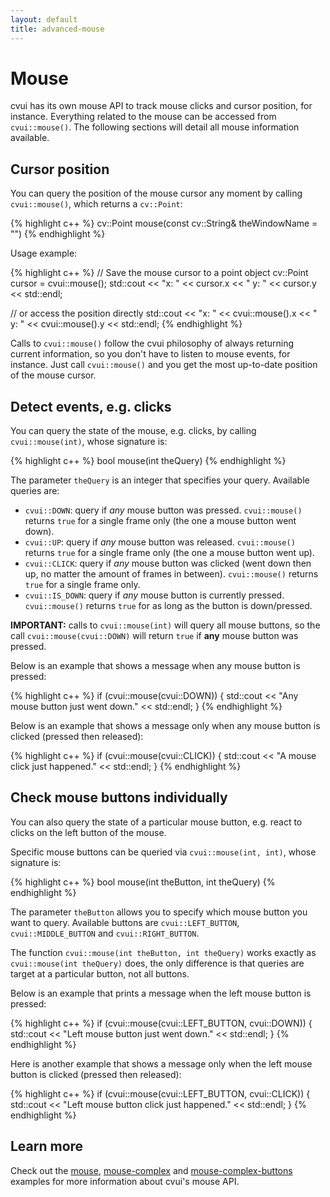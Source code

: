 ```yaml
---
layout: default
title: advanced-mouse
---
```


# Mouse

cvui has its own mouse API to track mouse clicks and cursor position, for instance. Everything related to the mouse can be accessed from `cvui::mouse()`. The following sections will detail all mouse information available.

## Cursor position

You can query the position of the mouse cursor any moment by calling `cvui::mouse()`, which returns a `cv::Point`:

{% highlight c++ %}
cv::Point mouse(const cv::String& theWindowName = "")
{% endhighlight %}

Usage example:

{% highlight c++ %}
// Save the mouse cursor to a point object
cv::Point cursor = cvui::mouse();
std::cout << "x: " << cursor.x << " y: " << cursor.y << std::endl;

// or access the position directly
std::cout << "x: " << cvui::mouse().x << " y: " << cvui::mouse().y << std::endl;
{% endhighlight %}

Calls to `cvui::mouse()` follow the cvui philosophy of always returning current information, so you don't have to listen to mouse events, for instance. Just call `cvui::mouse()` and you get the most up-to-date position of the mouse cursor.

## Detect events, e.g. clicks

You can query the state of the mouse, e.g. clicks, by calling `cvui::mouse(int)`, whose signature is:

{% highlight c++ %}
bool mouse(int theQuery)
{% endhighlight %}

The parameter `theQuery` is an integer that specifies your query. Available queries are:

* `cvui::DOWN`: query if *any* mouse button was pressed. `cvui::mouse()` returns `true` for a single frame only (the one a mouse button went down).
* `cvui::UP`: query if *any* mouse button was released. `cvui::mouse()` returns `true` for a single frame only (the one a mouse button went up).
* `cvui::CLICK`: query if *any* mouse button was clicked (went down then up, no matter the amount of frames in between). `cvui::mouse()` returns `true` for a single frame only.
* `cvui::IS_DOWN`: query if *any* mouse button is currently pressed. `cvui::mouse()` returns `true` for as long as the button is down/pressed.

<div class="notice--info"><strong>IMPORTANT:</strong> calls to <code>cvui::mouse(int)</code> will query all mouse buttons, so the call <code>cvui::mouse(cvui::DOWN)</code> will return <code>true</code> if <strong>any</strong> mouse button was pressed.</div>

Below is an example that shows a message when any mouse button is pressed:

{% highlight c++ %}
if (cvui::mouse(cvui::DOWN)) {
	std::cout << "Any mouse button just went down." << std::endl;
}
{% endhighlight %}

Below is an example that shows a message only when any mouse button is clicked (pressed then released):

{% highlight c++ %}
if (cvui::mouse(cvui::CLICK)) {
	std::cout << "A mouse click just happened." << std::endl;
}
{% endhighlight %}

## Check mouse buttons individually

You can also query the state of a particular mouse button, e.g. react to clicks on the left button of the mouse.

Specific mouse buttons can be queried via `cvui::mouse(int, int)`, whose signature is:

{% highlight c++ %}
bool mouse(int theButton, int theQuery)
{% endhighlight %}

The parameter `theButton` allows you to specify which mouse button you want to query. Available buttons are `cvui::LEFT_BUTTON`, `cvui::MIDDLE_BUTTON` and `cvui::RIGHT_BUTTON`.

The function `cvui::mouse(int theButton, int theQuery)` works exactly as `cvui::mouse(int theQuery)` does, the only difference is that queries are target at a particular button, not all buttons.

Below is an example that prints a message when the left mouse button is pressed:

{% highlight c++ %}
if (cvui::mouse(cvui::LEFT_BUTTON, cvui::DOWN)) {
	std::cout << "Left mouse button just went down." << std::endl;
}
{% endhighlight %}

Here is another example that shows a message only when the left mouse button is clicked (pressed then released):

{% highlight c++ %}
if (cvui::mouse(cvui::LEFT_BUTTON, cvui::CLICK)) {
	std::cout << "Left mouse button click just happened." << std::endl;
}
{% endhighlight %}

## Learn more

Check out the [mouse](https://github.com/Dovyski/cvui/tree/master/example/src/mouse), [mouse-complex](https://github.com/Dovyski/cvui/tree/master/example/src/mouse-complex) and [mouse-complex-buttons](https://github.com/Dovyski/cvui/tree/master/example/src/mouse-complex-buttons) examples for more information about cvui's mouse API.
